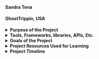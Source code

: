#### Sandra Tena

#### GhostTrippin, USA

<details>
<summary><strong>Purpose of the Project</strong></summary>
<ul>
<li>Display google maps to the user. 
<li>Allow the user to view haunted locations on the map.
<br>
</details>

<details>
<summary><strong>Tools, Frameworks, libraries, APIs, Etc.</strong></summary>
<ul>
<li>C# 
<li>React
<li>.Net
<li>Node
<li>Google Maps API 
<br>
</details>

<details>
<summary><strong>Goals of the Project</strong></summary>
<ul>
<li>Personal Growth Goals:try new things that I haven't learned from Epicodus, such as visual studio instead of vs code, different API's, and building a full-stack project. 
<li>MVP goals: use React for the front end, C# for the back end, use google maps API to display haunted locations, create or use API to interact with google maps to display haunted locations, use css and bootstrap to style the page. 
<li>Stretch goals: Use the google maps API to display a route and work with the haunted location API to display the haunted locations along that route and/or enable the site to give directions to the selected locations. 
<br>
</details>

<details>
<summary><strong>Project Resources Used for Learning</strong></summary>
<ul>
<li> Research on how to write a project proposal 9/16: https://www.scribbr.com/dissertation/research-proposal/#:~:text=Like%20your%20dissertation%20or%20thesis%2C%20the%20proposal%20will,Your%20supervisor%E2%80%99s%20name%204%20The%20institution%20and%20department
<li> Research on how to use C#, React and API's in one project: 
<li> 
<li> 
<br>
</details>

<details>
<summary><strong>Project Timeline</strong></summary>
<ul>
<li>Research Stage completed by: 9/16
<li>MVP completed by: 9/30
<li>Testing/Review completed by: 9/30
<li>Stretch goals: 10/7 
<br>
</details>